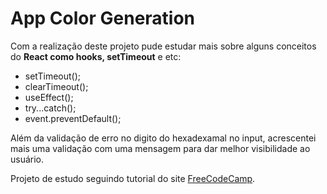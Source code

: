 # App Color Generation 

<p>
Com a realização deste projeto pude estudar mais sobre alguns conceitos do <strong>React como hooks, setTimeout</strong> e etc:
</p>

<ul>
  <li>setTimeout();</li>
  <li>clearTimeout();</li>
  <li>useEffect();</li>
  <li>try...catch();</li>
  <li>event.preventDefault();</li>
</ul>

<p>Além da validação de erro no digito do hexadexamal no input, acrescentei mais uma validação com uma mensagem para dar melhor visibilidade ao usuário.</p>

<footer>
Projeto de estudo seguindo tutorial do site <a href="https://www.freecodecamp.org/">FreeCodeCamp</a>.
</footer>

